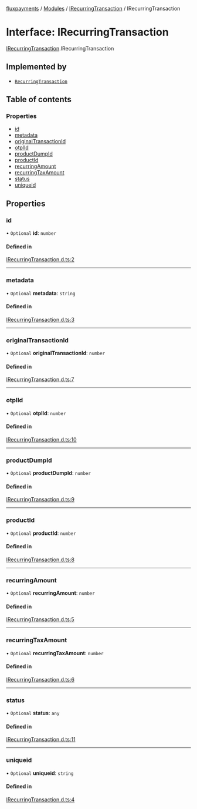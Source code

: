 [fluxpayments](../README.md) / [Modules](../modules.md) / [IRecurringTransaction](../modules/IRecurringTransaction.md) / IRecurringTransaction

# Interface: IRecurringTransaction

[IRecurringTransaction](../modules/IRecurringTransaction.md).IRecurringTransaction

## Implemented by

- [`RecurringTransaction`](../classes/RecurringTransaction.RecurringTransaction.md)

## Table of contents

### Properties

- [id](IRecurringTransaction.IRecurringTransaction.md#id)
- [metadata](IRecurringTransaction.IRecurringTransaction.md#metadata)
- [originalTransactionId](IRecurringTransaction.IRecurringTransaction.md#originaltransactionid)
- [otplId](IRecurringTransaction.IRecurringTransaction.md#otplid)
- [productDumpId](IRecurringTransaction.IRecurringTransaction.md#productdumpid)
- [productId](IRecurringTransaction.IRecurringTransaction.md#productid)
- [recurringAmount](IRecurringTransaction.IRecurringTransaction.md#recurringamount)
- [recurringTaxAmount](IRecurringTransaction.IRecurringTransaction.md#recurringtaxamount)
- [status](IRecurringTransaction.IRecurringTransaction.md#status)
- [uniqueid](IRecurringTransaction.IRecurringTransaction.md#uniqueid)

## Properties

### id

• `Optional` **id**: `number`

#### Defined in

[IRecurringTransaction.d.ts:2](https://github.com/fluxpayments1/fluxpayments_api_ts/blob/c1b9534f08eb16f91e1af934a2305ffa69c7b824/src/types/flux_types/IRecurringTransaction.d.ts#L2)

___

### metadata

• `Optional` **metadata**: `string`

#### Defined in

[IRecurringTransaction.d.ts:3](https://github.com/fluxpayments1/fluxpayments_api_ts/blob/c1b9534f08eb16f91e1af934a2305ffa69c7b824/src/types/flux_types/IRecurringTransaction.d.ts#L3)

___

### originalTransactionId

• `Optional` **originalTransactionId**: `number`

#### Defined in

[IRecurringTransaction.d.ts:7](https://github.com/fluxpayments1/fluxpayments_api_ts/blob/c1b9534f08eb16f91e1af934a2305ffa69c7b824/src/types/flux_types/IRecurringTransaction.d.ts#L7)

___

### otplId

• `Optional` **otplId**: `number`

#### Defined in

[IRecurringTransaction.d.ts:10](https://github.com/fluxpayments1/fluxpayments_api_ts/blob/c1b9534f08eb16f91e1af934a2305ffa69c7b824/src/types/flux_types/IRecurringTransaction.d.ts#L10)

___

### productDumpId

• `Optional` **productDumpId**: `number`

#### Defined in

[IRecurringTransaction.d.ts:9](https://github.com/fluxpayments1/fluxpayments_api_ts/blob/c1b9534f08eb16f91e1af934a2305ffa69c7b824/src/types/flux_types/IRecurringTransaction.d.ts#L9)

___

### productId

• `Optional` **productId**: `number`

#### Defined in

[IRecurringTransaction.d.ts:8](https://github.com/fluxpayments1/fluxpayments_api_ts/blob/c1b9534f08eb16f91e1af934a2305ffa69c7b824/src/types/flux_types/IRecurringTransaction.d.ts#L8)

___

### recurringAmount

• `Optional` **recurringAmount**: `number`

#### Defined in

[IRecurringTransaction.d.ts:5](https://github.com/fluxpayments1/fluxpayments_api_ts/blob/c1b9534f08eb16f91e1af934a2305ffa69c7b824/src/types/flux_types/IRecurringTransaction.d.ts#L5)

___

### recurringTaxAmount

• `Optional` **recurringTaxAmount**: `number`

#### Defined in

[IRecurringTransaction.d.ts:6](https://github.com/fluxpayments1/fluxpayments_api_ts/blob/c1b9534f08eb16f91e1af934a2305ffa69c7b824/src/types/flux_types/IRecurringTransaction.d.ts#L6)

___

### status

• `Optional` **status**: `any`

#### Defined in

[IRecurringTransaction.d.ts:11](https://github.com/fluxpayments1/fluxpayments_api_ts/blob/c1b9534f08eb16f91e1af934a2305ffa69c7b824/src/types/flux_types/IRecurringTransaction.d.ts#L11)

___

### uniqueid

• `Optional` **uniqueid**: `string`

#### Defined in

[IRecurringTransaction.d.ts:4](https://github.com/fluxpayments1/fluxpayments_api_ts/blob/c1b9534f08eb16f91e1af934a2305ffa69c7b824/src/types/flux_types/IRecurringTransaction.d.ts#L4)
